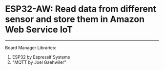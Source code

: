 # ESP32-AW: Read data from different sensor and store them in Amazon Web Service IoT
***
Board Manager Libraries:
1. ESP32 by Espressif Systems
2. "MQTT by Joel Gaehwiler"
